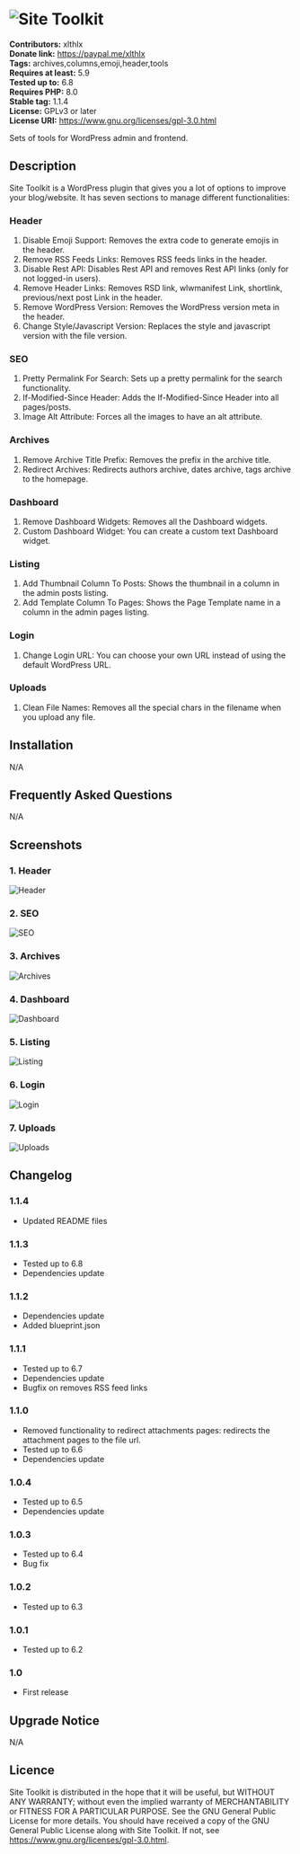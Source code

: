 # ![Site Toolkit](assets/banner-772x250.png "WordPress Plugin")

**Contributors:** xlthlx \
**Donate link:** https://paypal.me/xlthlx \
**Tags:** archives,columns,emoji,header,tools \
**Requires at least:** 5.9 \
**Tested up to:** 6.8 \
**Requires PHP:** 8.0 \
**Stable tag:** 1.1.4 \
**License:** GPLv3 or later \
**License URI:** https://www.gnu.org/licenses/gpl-3.0.html

Sets of tools for WordPress admin and frontend.

## Description

Site Toolkit is a WordPress plugin that gives you a lot of options to improve your blog/website.
It has seven sections to manage different functionalities:

### Header

1. Disable Emoji Support: Removes the extra code to generate emojis in the header.
2. Remove RSS Feeds Links: Removes RSS feeds links in the header.
3. Disable Rest API: Disables Rest API and removes Rest API links (only for not logged-in users).
4. Remove Header Links: Removes RSD link, wlwmanifest Link, shortlink, previous/next post Link in the header.
5. Remove WordPress Version: Removes the WordPress version meta in the header.
6. Change Style/Javascript Version: Replaces the style and javascript version with the file version.

### SEO

1. Pretty Permalink For Search: Sets up a pretty permalink for the search functionality.
2. If-Modified-Since Header: Adds the If-Modified-Since Header into all pages/posts.
3. Image Alt Attribute: Forces all the images to have an alt attribute.

### Archives

1. Remove Archive Title Prefix: Removes the prefix in the archive title.
2. Redirect Archives: Redirects authors archive, dates archive, tags archive to the homepage.

### Dashboard

1. Remove Dashboard Widgets: Removes all the Dashboard widgets.
2. Custom Dashboard Widget: You can create a custom text Dashboard widget.

### Listing

1. Add Thumbnail Column To Posts: Shows the thumbnail in a column in the admin posts listing.
2. Add Template Column To Pages: Shows the Page Template name in a column in the admin pages listing.

### Login

1. Change Login URL: You can choose your own URL instead of using the default WordPress URL.

### Uploads

1. Clean File Names: Removes all the special chars in the filename when you upload any file.

## Installation

N/A

## Frequently Asked Questions

N/A

## Screenshots

### 1. Header

![Header](assets/screenshot-1.png)

### 2. SEO

![SEO](assets/screenshot-2.png)

### 3. Archives

![Archives](assets/screenshot-3.png)

### 4. Dashboard

![Dashboard](assets/screenshot-4.png)

### 5. Listing

![Listing](assets/screenshot-5.png)

### 6. Login

![Login](assets/screenshot-6.png)

### 7. Uploads

![Uploads](assets/screenshot-7.png)


## Changelog

### 1.1.4

* Updated README files

### 1.1.3

* Tested up to 6.8
* Dependencies update

### 1.1.2

* Dependencies update
* Added blueprint.json

### 1.1.1

* Tested up to 6.7
* Dependencies update
* Bugfix on removes RSS feed links

### 1.1.0

* Removed functionality to redirect attachments pages: redirects the attachment pages to the file url.
* Tested up to 6.6
* Dependencies update

### 1.0.4

* Tested up to 6.5
* Dependencies update

### 1.0.3

* Tested up to 6.4
* Bug fix

### 1.0.2

* Tested up to 6.3

### 1.0.1

* Tested up to 6.2

### 1.0

* First release

## Upgrade Notice

N/A

## Licence

Site Toolkit is distributed in the hope that it will be useful, but WITHOUT ANY WARRANTY; without even the implied warranty of MERCHANTABILITY or FITNESS FOR A PARTICULAR PURPOSE. See the GNU General Public License for more details. You should have received a copy of the GNU General Public License along with Site Toolkit.
If not, see https://www.gnu.org/licenses/gpl-3.0.html.
